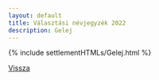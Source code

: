 ```yaml
---
layout: default
title: Választási névjegyzék 2022
description: Gelej
---
```


{% include settlementHTMLs/Gelej.html %}

[Vissza](./)